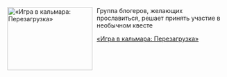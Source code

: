 <!--2025-06-14 08:00:51-->
<div class="yb">
  <div class="rss kino_kino"><a href="https://www.kino-teatr.ru/video/50355/" title="«Игра в кальмара: Перезагрузка»"><img src="https://www.kino-teatr.ru/video/5/5/50355/poster.jpg" width="196" height="147" align="left" hspace="5" style="margin: 0px 10px 0px 5px" alt="«Игра в кальмара: Перезагрузка»"/></a>Группа блогеров, желающих прославиться, решает принять участие в необычном квесте <p class="titl"><a href="https://www.kino-teatr.ru/video/50355/">«Игра в кальмара: Перезагрузка»</a></p></div>
</div>
